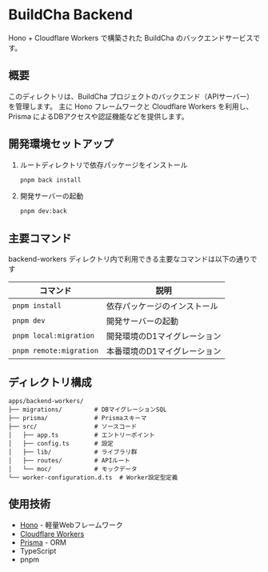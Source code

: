 
# BuildCha Backend

Hono + Cloudflare Workers で構築された BuildCha のバックエンドサービスです。

## 概要

このディレクトリは、BuildCha プロジェクトのバックエンド（APIサーバー）を管理します。
主に Hono フレームワークと Cloudflare Workers を利用し、Prisma によるDBアクセスや認証機能などを提供します。

## 開発環境セットアップ

1. ルートディレクトリで依存パッケージをインストール
	```bash
	pnpm back install
	```
2. 開発サーバーの起動
	```bash
	pnpm dev:back
	```

## 主要コマンド

backend-workers ディレクトリ内で利用できる主要なコマンドは以下の通りです

| コマンド | 説明 |
|----------|------|
| `pnpm install` | 依存パッケージのインストール |
| `pnpm dev` | 開発サーバーの起動 |
| `pnpm local:migration` | 開発環境のD1マイグレーション |
| `pnpm remote:migration` | 本番環境のD1マイグレーション |


## ディレクトリ構成

```
apps/backend-workers/
├── migrations/         # DBマイグレーションSQL
├── prisma/             # Prismaスキーマ
├── src/                # ソースコード
│   ├── app.ts          # エントリーポイント
│   ├── config.ts       # 設定
│   ├── lib/            # ライブラリ群
│   ├── routes/         # APIルート
│   └── moc/            # モックデータ
└── worker-configuration.d.ts  # Worker設定型定義
```

## 使用技術

- [Hono](https://hono.dev/) - 軽量Webフレームワーク
- [Cloudflare Workers](https://workers.cloudflare.com/)
- [Prisma](https://www.prisma.io/) - ORM
- TypeScript
- pnpm
